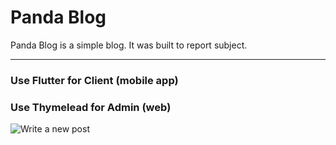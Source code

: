 # Panda Blog
Panda Blog is a simple blog. It was built to report subject.

----
### Use Flutter for Client (mobile app)

### Use Thymelead for Admin (web)

![Write a new post](https://i.imgur.com/5D5twW9.png?classes=shadow)
